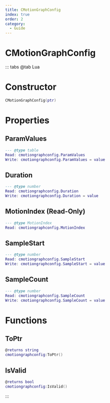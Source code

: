 ```yaml
---
title: CMotionGraphConfig
index: true
order: 2
category:
  - Guide
---
```


# CMotionGraphConfig

::: tabs
@tab Lua
# Constructor
```lua
CMotionGraphConfig(ptr)
```
# Properties
## ParamValues 
```lua
--- @type table
Read: cmotiongraphconfig.ParamValues
Write: cmotiongraphconfig.ParamValues = value
```
## Duration 
```lua
--- @type number
Read: cmotiongraphconfig.Duration
Write: cmotiongraphconfig.Duration = value
```
## MotionIndex (Read-Only)
```lua
--- @type MotionIndex
Read: cmotiongraphconfig.MotionIndex
```
## SampleStart 
```lua
--- @type number
Read: cmotiongraphconfig.SampleStart
Write: cmotiongraphconfig.SampleStart = value
```
## SampleCount 
```lua
--- @type number
Read: cmotiongraphconfig.SampleCount
Write: cmotiongraphconfig.SampleCount = value
```
# Functions
## ToPtr
```lua
@returns string
cmotiongraphconfig:ToPtr()
```
## IsValid
```lua
@returns bool
cmotiongraphconfig:IsValid()
```

:::